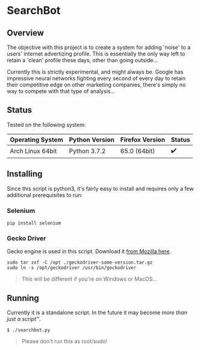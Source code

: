 # SearchBot

## Overview

The objective with this project is to create a system for adding 'noise' to a users' internet advertizing profile. This is essentially the only way left to retain a 'clean' profile these days, other than going outside... 

Currently this is strictly experimental, and might always be. Google has impressive neural networks fighting every second of every day to retain their competitive edge on other marketing companies, there's simply no way to compete with that type of analysis... 

## Status

Tested on the following system: 

Operating System | Python Version | Firefox Version | Status
---------------- | -------------- | --------------- | ------
Arch Linux 64bit | Python 3.7.2   | 65.0 (64bit)    | :heavy_check_mark:

## Installing

Since this script is python3, it's fairly easy to install and requires only a few additional prerequisites to run: 

### Selenium

    pip install selenium

### Gecko Driver

Gecko engine is used in this script. Download it [from Mozilla here](https://github.com/mozilla/geckodriver/releases). 

    sudo tar zxf -C /opt ./geckodriver-some-version.tar.gz
    sudo ln -s /opt/geckodriver /usr/bin/geckodriver

> This will be different if you're on Windows or MacOS...

## Running

Currently it is a standalone script. In the future it may become _more than just a script_:tm:. 

    $ ./searchbot.py

> Please don't run this as root/sudo!